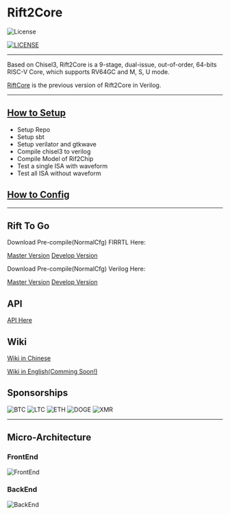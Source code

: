 # Rift2Core

![License](https://img.shields.io/badge/license-Apache-blue.svg)

[![LICENSE](https://img.shields.io/badge/license-Anti%20996-blue.svg)](https://github.com/996icu/996.ICU/blob/master/LICENSE)


--------------------------------------------


Based on Chisel3, Rift2Core is a 9-stage, dual-issue, out-of-order, 64-bits RISC-V Core, which supports RV64GC and M, S, U mode.

[RiftCore](https://github.com/whutddk/RiftCore) is the previous version of Rift2Core in Verilog.









----------------


## [How to Setup](doc/Setup.md)
* Setup Repo
* Setup sbt
* Setup verilator and gtkwave
* Compile chisel3 to verilog
* Compile Model of Rif2Chip
* Test a single ISA with waveform
* Test all ISA without waveform

## [How to Config](doc/Configuration.md)

----------------------


## Rift To Go

Download Pre-compile(NormalCfg) FIRRTL Here:

[Master Version](https://raw.githubusercontent.com/whutddk/Rift2Core/gh_pages/Verilog/master/generated/Rift2Chip.fir)
[Develop Version](https://raw.githubusercontent.com/whutddk/Rift2Core/gh_pages/Verilog/develop/generated/Rift2Chip.fir)


Download Pre-compile(NormalCfg) Verilog Here:

[Master Version](https://raw.githubusercontent.com/whutddk/Rift2Core/gh_pages/Verilog/master/generated/Rift2Chip.v)
[Develop Version](https://raw.githubusercontent.com/whutddk/Rift2Core/gh_pages/Verilog/develop/generated/Rift2Chip.v)


## API

[API Here](https://whutddk.github.io/Rift2Core/ScalaDoc/api/index.html)

## Wiki

[Wiki in Chinese](https://bitbucket.org/whutddk/rift2core/wiki/browse/)

[Wiki in English(Comming Soon!)](https://bitbucket.org/whutddk/rift2core/wiki/browse/)

## Sponsorships

![BTC](https://img.shields.io/badge/BTC-124egseDMD983etDrsAzUnXvi6twpWtjLd-orange)
![LTC](https://img.shields.io/badge/LTC-LakQ8AL2JeLGKmjanYrpq6Hq7fW4NySXYA-green)
![ETH](https://img.shields.io/badge/ETH-0x2f8aeb5f9dfe2936632f47363a42d7f71810c62b-lightgrey)
![DOGE](https://img.shields.io/badge/DOGE-DJSv3BgtfPtjc3LzL5PaooAvs9xn8n4tbX-blue)
![XMR](https://img.shields.io/badge/XMR-4Agg4swWX39L3aCp12L2kob7AdzGZVJxG5jdWCxHioZS5MiWPFUF56z94QekEYCUhtdV6Y4QXzVgTUwgymTmiowDECvZ55A-yellow)


---------------------------------------

## Micro-Architecture

### FrontEnd

![FrontEnd](https://bitbucket.org/repo/o5MG4Eo/images/2424593958-rift%E5%89%8D%E7%AB%AF.png)

### BackEnd
![BackEnd](https://bitbucket.org/repo/o5MG4Eo/images/1540312579-rift%E5%90%8E%E7%AB%AF.png)
